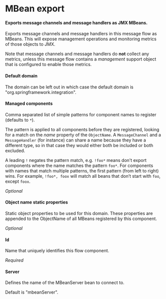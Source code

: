 # MBean export
#### Exports message channels and message handlers as JMX MBeans.
Exports message channels and message handlers in this message flow as MBeans. This will expose management operations and monitoring metrics of those objects to JMX.

Note that message channels and message handlers do <b>not</b> collect any metrics, unless this message flow contains a <i>management</i> support object that is configured to enable those metrics.

#### Default domain
The domain can be left out in which case the default domain is "org.springframework.integration".

#### Managed components
Comma separated list of simple patterns for component names to register (defaults to <code>*</code>).

The pattern is applied to all components before they are registered, looking for a match on the <i>name</i> property of the <code>ObjectName</code>. A <code>MessageChannel</code> and a <code>MessageHandler</code> (for instance) can share a name because they have a different type, so in that case they would either both be included or both excluded.

A leading <code>!</code> negates the pattern match, e.g. <code>!foo*</code> means don't export components where the name matches the pattern <code>foo*</code>. For components with names that match multiple patterns, the first pattern (from left to right) wins. For example, <code>!foo*, foox</code> will match all beans that don’t start with <code>foo</code>, except <code>foox</code>.

<i>Optional</i>

#### Object name static properties
Static object properties to be used for this domain. These properties are appended to
 the ObjectName of all MBeans registered by this component.

<i>Optional</i>

#### Id
Name that uniquely identifies this flow component.

<i>Required</i>

#### Server
Defines the name of the MBeanServer bean to connect to.

Default is "mbeanServer".

